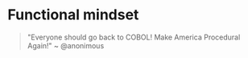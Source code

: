 # Functional mindset

> "Everyone should go back to COBOL! Make America Procedural Again!"
~ @anonimous
